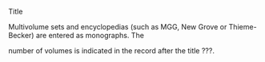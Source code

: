 Title

Multivolume sets and encyclopedias (such as MGG, New Grove or Thieme-Becker) are entered as monographs. The 

number of volumes is indicated in the record after the title ???.